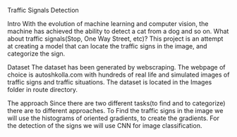 Traffic Signals Detection

Intro
With the evolution of machine learning and computer vision, the machine has achieved the ability to detect a cat from a dog and so on. What about traffic signals(Stop, One Way Street, etc)? This project is an attempt at 
creating a model that can locate the traffic signs in the image, and categorize the sign.

Dataset
The dataset has been generated by webscraping. The webpage of choice is autoshkolla.com with hundreds of real
life and simulated images of traffic signs and traffic situations. The dataset is located in the Images folder in route directory.

The approach
Since there are two different tasks(to find and to categorize) there are to different approaches. To Find the 
traffic signs in the image we will use the histograms of oriented gradients, to create the gradients.
For the detection of the signs we will use CNN for image classification.
